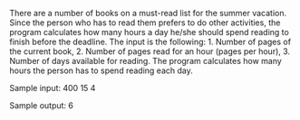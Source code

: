 There are a number of books on a must-read list for the summer vacation. 
Since the person who has to read them prefers to do other activities, the program calculates how many hours a day he/she should spend reading to finish before the deadline.
The input is the following: 1. Number of pages of the current book, 2. Number of pages read for an hour (pages per hour), 3. Number of days available for reading.
The program calculates how many hours the person has to spend reading each day.

Sample input: 400 15 4

Sample output: 6
